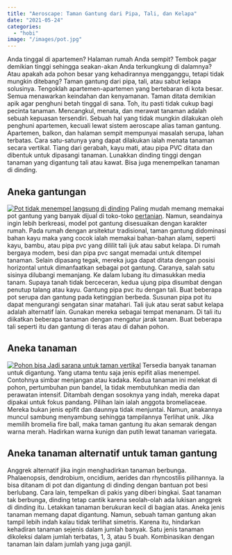 ```yaml
---
title: "Aeroscape: Taman Gantung dari Pipa, Tali, dan Kelapa"
date: "2021-05-24"
categories: 
  - "hobi"
image: "/images/pot.jpg"
---
```


Anda tinggal di apartemen? Halaman rumah Anda sempit? Tembok pagar demikian tinggi sehingga seakan-akan Anda terkungkung di dalamnya? Atau apakah ada pohon besar yang kehadirannya mengganggu, tetapi tidak mungkin ditebang? Taman gantung dari pipa, tali, atau sabut kelapa solusinya. Tengoklah apartemen-apartemen yang bertebaran di kota besar. Semua menawarkan keindahan dan kenyamanan. Taman ditata demikian apik agar penghuni betah tinggal di sana. Toh, itu pasti tidak cukup bagi pecinta tanaman. Mencangkul, menata, dan merawat tanaman adalah sebuah kepuasan tersendiri. Sebuah hal yang tidak mungkin dilakukan oleh penghuni apartemen, kecuali lewat sistem aeroscape alias taman gantung. Apartemen, balkon, dan halaman sempit mempunyai masalah serupa, lahan terbatas. Cara satu-satunya yang dapat dilakukan ialah menata tanaman secara vertikal. Tiang dari gerabah, kayu mati, atau pipa PVC ditata dan dibentuk untuk dipasangi tanaman. Lunakkan dinding tinggi dengan tanaman yang digantung tali atau kawat. Bisa juga menempelkan tanaman di dinding.

## Aneka gantungan

[![Pot tidak menempel langsung di dinding ](/images/pot1.jpg)](http://localhost/mitra/wp-content/uploads/2021/05/pot1.jpg) Paling mudah memang memakai pot gantung yang banyak dijual di toko-toko [pertanian](http://localhost/mitra/pertanian "pertanian"). Namun, seandainya ingin lebih berkreasi, model pot gantung disesuaikan dengan karakter rumah. Pada rumah dengan arsitektur tradisional, taman gantung didominasi bahan kayu maka yang cocok ialah memakai bahan-bahan alami, seperti kayu, bambu, atau pipa pvc yang dililit tali ijuk atau sabut kelapa. Di rumah bergaya modem, besi dan pipa pvc sangat memadai untuk ditempel tanaman. Selain dipasang tegak, mereka juga dapat ditata dengan posisi horizontal untuk dimanfaatkan sebagai pot gantung. Caranya, salah satu sisinya dilubangi memanjang. Ke dalam lubang itu dimasukkan media tanam. Supaya tanah tidak berceceran, kedua ujung pipa disumbat dengan penutup talang atau kayu. Gantung pipa pvc itu dengan tali. Buat beberapa pot serupa dan gantung pada ketinggian berbeda. Susunan pipa pot itu dapat mengurangi sengatan sinar matahari. Tali ijuk atau serat sabut kelapa adalah alternatif lain. Gunakan mereka sebagai tempat menanam. Di tali itu diikatkan beberapa tanaman dengan mengatur jarak tanam. Buat beberapa tali seperti itu dan gantung di teras atau di dahan pohon.

## Aneka tanaman

[![Pohon bisa Jadi sarana untuk taman vertikal](/images/pot2.jpg)](http://localhost/mitra/wp-content/uploads/2021/05/pot2.jpg) Tersedia banyak tanaman untuk digantung. Yang utama tentu saja jenis epifit alias menempel. Contohnya simbar menjangan atau kadaka. Kedua tanaman ini melekat di pohon, pertumbuhan pun bandel, la tidak membutuhkan media dan perawatan intensif. Ditambah dengan sosoknya yang indah, mereka dapat dipakai untuk fokus pandang. Pilihan lain ialah anggota bromeliaceae. Mereka bukan jenis epifit dan daunnya tidak menjuntai. Namun, anakannya muncul sambung menyambung sehingga tampilannya Terlihat unik. Jika memilih bromelia fire ball, maka taman gantung itu akan semarak dengan warna merah. Hadirkan warna kunign dan putih lewat tanaman variegata.

## Aneka tanaman alternatif untuk taman gantung

Anggrek alternatif jika ingin menghadirkan tanaman berbunga. Phalaenopsis, dendrobium, oncidium, aerides dan rhyncostilis pilihannya. Ia bisa ditanam di pot dan digantung di dinding dengan bantuan pot besi berlubang. Cara lain, tempelkan di pakis yang diberi bingkai. Saat tanaman tak berbunga, dinding tetap cantik karena seolah-olah ada lukisan anggrek di dinding itu. Letakkan tanaman berukuran kecil di bagian atas. Aneka jenis tanaman memang dapat digantung. Namun, sebuah taman gantung akan tampil lebih indah kalau tidak terlihat simetris. Karena itu, hindarkan kehadiran tanaman sejenis dalam jumlah banyak. Satu jenis tanaman dikoleksi dalam jumlah terbatas, 1, 3, atau 5 buah. Kombinasikan dengan tanaman lain dalam jumlah yang juga ganjil.
